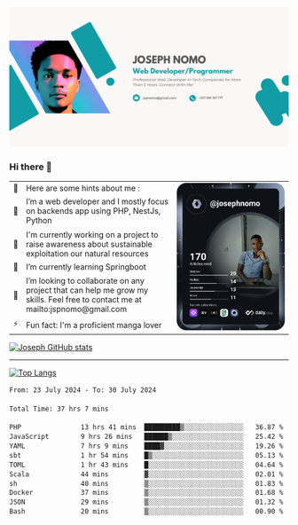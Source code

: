 ![Banner of my profile!](/Joseph_NOMO_NEW.png "Banner")

### Hi there 👋

<!--- | --  | 👋  | Here are some hints about me :                                                                                                 | <td rowspan=6><img src="/devcard.svg" width="400" alt="Joseph NOMO's Dev Card"/></td> |
| --- | --- | ------------------------------------------------------------------------------------------------------------------------------ | ------------------------------------------------------------------------------------- |
| --  | 🔭  | I’m a web developer and I mostly focus on backends app using PHP, NestJs, Python                                               |
| --  | 🦁  | I'm currently working on a project to raise awareness about sustainable exploitation our natural resources                     |
| --  | 👯  | I’m looking to collaborate on any project that can help me grow my skills. Feel free to contact me at mailto:jspnomo@gmail.com |
| --  | ⚡  | Fun fact: I'm a proficient manga lover                                                                                         |
--->

<table>
    <tr>
        <td width="1%">👋</td>
        <td width="55%">Here are some hints about me :</td>
        <td rowspan=6 width="44%"><img src="/devcard.svg" width="400" alt="Joseph NOMO's Dev Card"/></td>
    </tr>
    <tr>
        <td>🔭</td>
        <td>I’m a web developer and I mostly focus on backends app using PHP, NestJs, Python</td>
    </tr>
    <tr>
        <td>🦁</td>
        <td>I'm currently working on a project to raise awareness about sustainable exploitation our natural resources</td>
    </tr>
    <tr>
        <td>🌱</td>
        <td>I’m currently learning Springboot</td>
    </tr>
    <tr>
        <td>👯</td>
        <td>I’m looking to collaborate on any project that can help me grow my skills. Feel free to contact me at mailto:jspnomo@gmail.com</td>
    </tr>
    <tr>
        <td>⚡</td>
        <td>Fun fact: I'm a proficient manga lover</td>
    </tr>

</table>

[![Joseph GitHub stats](https://github-readme-stats-seven-sigma-53.vercel.app/api?username=Jspascal)](https://github.com/Jspascal/github-readme-stats)

---

[![Top Langs](https://github-readme-stats-seven-sigma-53.vercel.app/api/top-langs/?username=Jspascal&layout=compact)](https://github.com/Jspascal/github-readme-stats)

<!--START_SECTION:waka-->

```txt
From: 23 July 2024 - To: 30 July 2024

Total Time: 37 hrs 7 mins

PHP               13 hrs 41 mins  █████████▒░░░░░░░░░░░░░░░   36.87 %
JavaScript        9 hrs 26 mins   ██████▒░░░░░░░░░░░░░░░░░░   25.42 %
YAML              7 hrs 9 mins    ████▓░░░░░░░░░░░░░░░░░░░░   19.26 %
sbt               1 hr 54 mins    █▒░░░░░░░░░░░░░░░░░░░░░░░   05.13 %
TOML              1 hr 43 mins    █░░░░░░░░░░░░░░░░░░░░░░░░   04.64 %
Scala             44 mins         ▓░░░░░░░░░░░░░░░░░░░░░░░░   02.01 %
sh                40 mins         ▒░░░░░░░░░░░░░░░░░░░░░░░░   01.83 %
Docker            37 mins         ▒░░░░░░░░░░░░░░░░░░░░░░░░   01.68 %
JSON              29 mins         ▒░░░░░░░░░░░░░░░░░░░░░░░░   01.32 %
Bash              20 mins         ▒░░░░░░░░░░░░░░░░░░░░░░░░   00.90 %
```

<!--END_SECTION:waka-->

